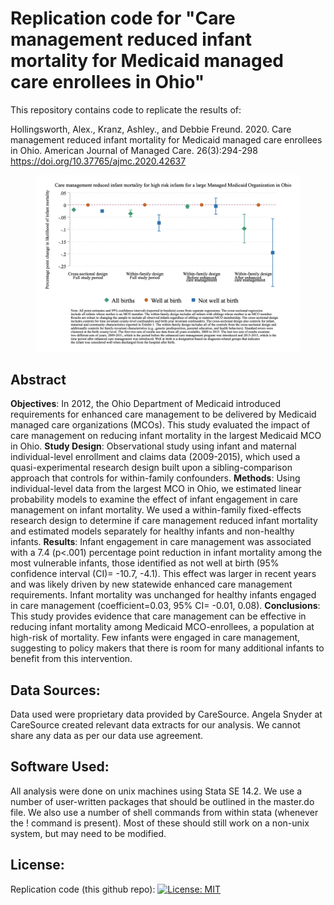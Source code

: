# Replication code for "Care management reduced infant mortality for Medicaid managed care enrollees in Ohio"

This repository contains code to replicate the results of:

Hollingsworth, Alex., Kranz, Ashley., and Debbie Freund. 2020. Care management reduced infant mortality for Medicaid managed care enrollees in Ohio. American Journal of Managed Care. 26(3):294-298  <https://doi.org/10.37765/ajmc.2020.42637>


<figure style="float:center;">
<img src="https://github.com/hollina/medicaid_managed_care_and_infant_mortality/blob/master/output/exhibit_2.png"  width="800"  /> 
</figure>


## Abstract

**Objectives**: In 2012, the Ohio Department of Medicaid introduced requirements for enhanced care management to be delivered by Medicaid managed care organizations (MCOs). This study evaluated the impact of care management on reducing infant mortality in the largest Medicaid MCO in Ohio.
**Study Design**: Observational study using infant and maternal individual-level enrollment and claims data (2009-2015), which used a quasi-experimental research design built upon a sibling-comparison approach that controls for within-family confounders.
**Methods**: Using individual-level data from the largest MCO in Ohio, we estimated linear probability models to examine the effect of infant engagement in care management on infant mortality. We used a within-family fixed-effects research design to determine if care management reduced infant mortality and estimated models separately for healthy infants and non-healthy infants.
**Results**: Infant engagement in care management was associated with a 7.4 (p<.001) percentage point reduction in infant mortality among the most vulnerable infants, those identified as not well at birth (95\% confidence interval (CI)= -10.7, -4.1). This effect was larger in recent years and was likely driven by new statewide enhanced care management requirements. Infant mortality was unchanged for healthy infants engaged in care management (coefficient=0.03, 95\% CI= -0.01, 0.08). 
**Conclusions**: This study provides evidence that care management can be effective in reducing infant mortality among Medicaid MCO-enrollees, a population at high-risk of mortality. Few infants were engaged in care management, suggesting to policy makers that there is room for many additional infants to benefit from this intervention.

## Data Sources:
Data used were proprietary data provided by CareSource. Angela Snyder at CareSource created relevant data extracts for our analysis. We cannot share any data as per our data use agreement. 

## Software Used:
All analysis were done on unix machines using Stata SE 14.2. We use a number of user-written packages that should be outlined in the master.do file. We also use a number of shell commands from within stata (whenever the ! command is present). Most of these should still work on a non-unix system, but may need to be modified.

## License:
Replication code (this github repo): [![License: MIT](https://img.shields.io/badge/License-MIT-yellow.svg)](https://opensource.org/licenses/MIT)
